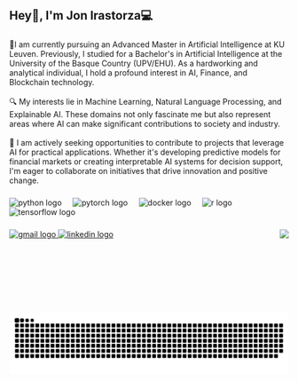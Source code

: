 <h2 align="left">Hey👋, I'm Jon Irastorza💻</h2>

###

<p align="left">🌟I am currently pursuing an Advanced Master in Artificial Intelligence at KU Leuven. Previously, I studied for a Bachelor's in Artificial Intelligence at the University of the Basque Country (UPV/EHU). As a hardworking and analytical individual, I hold a profound interest in AI, Finance, and Blockchain technology.<br><br>🔍 My interests lie in Machine Learning, Natural Language Processing, and Explainable AI. These domains not only fascinate me but also represent areas where AI can make significant contributions to society and industry.<br><br>🚀 I am actively seeking opportunities to contribute to projects that leverage AI for practical applications. Whether it's developing predictive models for financial markets or creating interpretable AI systems for decision support, I'm eager to collaborate on initiatives that drive innovation and positive change.</p>

###

<div align="left">
  <img src="https://cdn.jsdelivr.net/gh/devicons/devicon/icons/python/python-original.svg" height="30" alt="python logo"  />
  <img width="12" />
  <img src="https://cdn.jsdelivr.net/gh/devicons/devicon/icons/pytorch/pytorch-original.svg" height="30" alt="pytorch logo"  />
  <img width="12" />
  <img src="https://cdn.jsdelivr.net/gh/devicons/devicon/icons/docker/docker-original.svg" height="30" alt="docker logo"  />
  <img width="12" />
  <img src="https://cdn.jsdelivr.net/gh/devicons/devicon/icons/r/r-original.svg" height="30" alt="r logo"  />
  <img width="12" />
  <img src="https://cdn.jsdelivr.net/gh/devicons/devicon/icons/tensorflow/tensorflow-original.svg" height="30" alt="tensorflow logo"  />
</div>

###

<img align="right" height="150" src="https://camo.githubusercontent.com/8a9c7f854df987a0b488caf7b4ca6fb56e368e1a0b85602574da94c19d1c2d2e/68747470733a2f2f70687973696373677572756b756c2e66696c65732e776f726470726573732e636f6d2f323031392f30322f6368617261637465722d312e676966"  />

###

<div align="left">
  <a href="joniranupv@gmail.com" target="_blank">
    <img src="https://img.shields.io/static/v1?message=Gmail&logo=gmail&label=&color=D14836&logoColor=white&labelColor=&style=for-the-badge" height="35" alt="gmail logo"  />
  </a>
  <a href="[[https://www.linkedin.com/in/jon-irastorza-anc%C3%ADn-39308125b](https://www.linkedin.com/in/jon-irastorza-ancin-39308125b/)](https://www.linkedin.com/in/jon-irastorza-ancin-39308125b/)/" target="_blank">
    <img src="https://img.shields.io/static/v1?message=LinkedIn&logo=linkedin&label=&color=0077B5&logoColor=white&labelColor=&style=for-the-badge" height="35" alt="linkedin logo"  />
  </a>
</div>

###

<br clear="both">

<img src="https://raw.githubusercontent.com/jon1ran/jon1ran/output/snake.svg" alt="Snake animation" />

###
